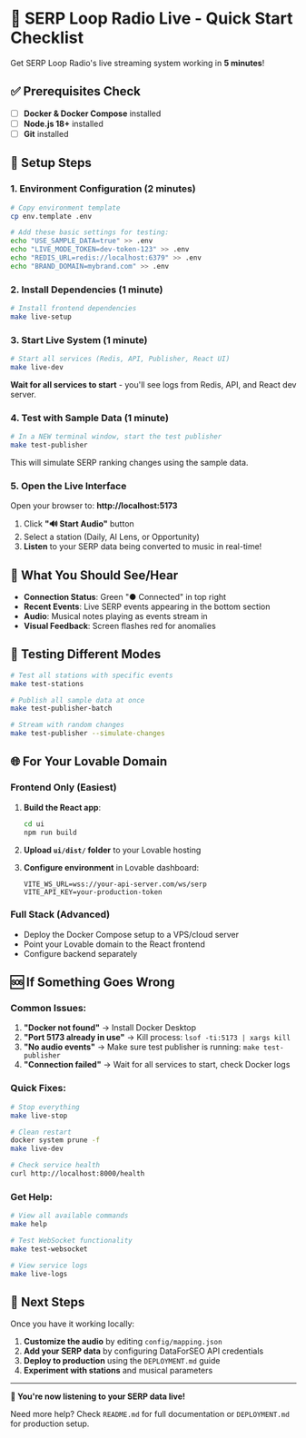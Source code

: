 # 🚀 SERP Loop Radio Live - Quick Start Checklist

Get SERP Loop Radio's live streaming system working in **5 minutes**!

## ✅ Prerequisites Check

- [ ] **Docker & Docker Compose** installed
- [ ] **Node.js 18+** installed
- [ ] **Git** installed

## 🔧 Setup Steps

### 1. Environment Configuration (2 minutes)

```bash
# Copy environment template
cp env.template .env

# Add these basic settings for testing:
echo "USE_SAMPLE_DATA=true" >> .env
echo "LIVE_MODE_TOKEN=dev-token-123" >> .env
echo "REDIS_URL=redis://localhost:6379" >> .env
echo "BRAND_DOMAIN=mybrand.com" >> .env
```

### 2. Install Dependencies (1 minute)

```bash
# Install frontend dependencies
make live-setup
```

### 3. Start Live System (1 minute)

```bash
# Start all services (Redis, API, Publisher, React UI)
make live-dev
```

**Wait for all services to start** - you'll see logs from Redis, API, and React dev server.

### 4. Test with Sample Data (1 minute)

```bash
# In a NEW terminal window, start the test publisher
make test-publisher
```

This will simulate SERP ranking changes using the sample data.

### 5. Open the Live Interface

Open your browser to: **http://localhost:5173**

1. Click **"🔊 Start Audio"** button
2. Select a station (Daily, AI Lens, or Opportunity)  
3. **Listen** to your SERP data being converted to music in real-time!

## 🎵 What You Should See/Hear

- **Connection Status**: Green "● Connected" in top right
- **Recent Events**: Live SERP events appearing in the bottom section
- **Audio**: Musical notes playing as events stream in
- **Visual Feedback**: Screen flashes red for anomalies

## 🧪 Testing Different Modes

```bash
# Test all stations with specific events
make test-stations

# Publish all sample data at once
make test-publisher-batch

# Stream with random changes
make test-publisher --simulate-changes
```

## 🌐 For Your Lovable Domain

### Frontend Only (Easiest)

1. **Build the React app**:
   ```bash
   cd ui
   npm run build
   ```

2. **Upload `ui/dist/` folder** to your Lovable hosting

3. **Configure environment** in Lovable dashboard:
   ```
   VITE_WS_URL=wss://your-api-server.com/ws/serp
   VITE_API_KEY=your-production-token
   ```

### Full Stack (Advanced)

- Deploy the Docker Compose setup to a VPS/cloud server
- Point your Lovable domain to the React frontend
- Configure backend separately

## 🆘 If Something Goes Wrong

### Common Issues:

1. **"Docker not found"** → Install Docker Desktop
2. **"Port 5173 already in use"** → Kill process: `lsof -ti:5173 | xargs kill`
3. **"No audio events"** → Make sure test publisher is running: `make test-publisher`
4. **"Connection failed"** → Wait for all services to start, check Docker logs

### Quick Fixes:

```bash
# Stop everything
make live-stop

# Clean restart
docker system prune -f
make live-dev

# Check service health
curl http://localhost:8000/health
```

### Get Help:

```bash
# View all available commands
make help

# Test WebSocket functionality
make test-websocket

# View service logs
make live-logs
```

## 🎯 Next Steps

Once you have it working locally:

1. **Customize the audio** by editing `config/mapping.json`
2. **Add your SERP data** by configuring DataForSEO API credentials
3. **Deploy to production** using the `DEPLOYMENT.md` guide
4. **Experiment with stations** and musical parameters

---

**🎉 You're now listening to your SERP data live!** 

Need more help? Check `README.md` for full documentation or `DEPLOYMENT.md` for production setup. 